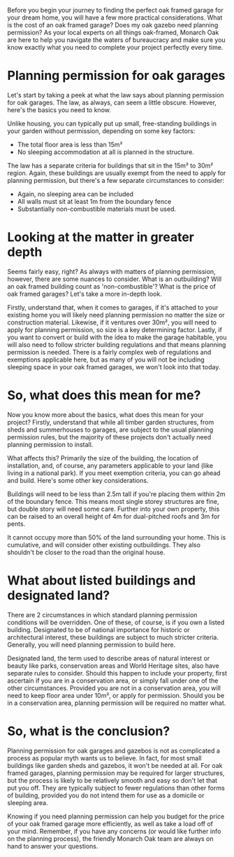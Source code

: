 Before you begin your journey to finding the perfect oak framed garage for your dream home, you will have a few more practical considerations. What is the cost of an oak framed garage? Does my oak gazebo need planning permission? As your local experts on all things oak-framed, Monarch Oak are here to help you navigate the waters of bureaucracy and make sure you know exactly what you need to complete your project perfectly every time.

# Planning permission for oak garages

Let's start by taking a peek at what the law says about planning permission for oak garages. The law, as always, can seem a little obscure. However, here's the basics you need to know.

Unlike housing, you can typically put up small, free-standing buildings in your garden without permission, depending on some key factors:

- The total floor area is less than 15m²
- No sleeping accommodation at all is planned in the structure. 

The law has a separate criteria for buildings that sit in the 15m² to 30m² region. Again, these buildings are usually exempt from the need to apply for planning permission, but there's a few separate circumstances to consider:

- Again, no sleeping area can be included
- All walls must sit at least 1m from the boundary fence
- Substantially non-combustible materials must be used. 

# Looking at the matter in greater depth

Seems fairly easy, right? As always with matters of planning permission, however, there are some nuances to consider. What is an outbuilding? Will an oak framed building count as 'non-combustible'? What is the price of oak framed garages? Let's take a more in-depth look. 

Firstly, understand that, when it comes to garages, if it's attached to your existing home you will likely need planning permission no matter the size or construction material. Likewise, if it ventures over 30m², you will need to apply for planning permission, so size is a key determining factor. Lastly, if you want to convert or build with the idea to make the garage habitable, you will also need to follow stricter building regulations and that means planning permission is needed. There is a fairly complex web of regulations and exemptions applicable here, but as many of you will not be including sleeping space in your oak framed garages, we won't look into that today.

# So, what does this mean for me?

Now you know more about the basics, what does this mean for your project? Firstly, understand that while all timber garden structures, from sheds and summerhouses to garages, are subject to the usual planning permission rules, but the majority of these projects don't actually need planning permission to install.

What affects this? Primarily the size of the building, the location of installation, and, of course, any parameters applicable to your land (like living in a national park). If you meet exemption criteria, you can go ahead and build. Here's some other key considerations.

Buildings will need to be less than 2.5m tall if you're placing them within 2m of the boundary fence. This means most single storey structures are fine, but double story will need some care. Further into your own property, this can be raised to an overall height of 4m for dual-pitched roofs and 3m for pents.

It cannot occupy more than 50% of the land surrounding your home. This is cumulative, and will consider other existing outbuildings. They also shouldn't be closer to the road than the original house.

# What about listed buildings and designated land?

There are 2 circumstances in which standard planning permission conditions will be overridden. One of these, of course, is if you own a listed building. Designated to be of national importance for historic or architectural interest, these buildings are subject to much stricter criteria. Generally, you will need planning permission to build here.

Designated land, the term used to describe areas of natural interest or beauty like parks, conservation areas and World Heritage sites, also have separate rules to consider. Should this happen to include your property, first ascertain if you are in a conservation area, or simply fall under one of the other circumstances. Provided you are not in a conservation area, you will need to keep floor area under 10m², or apply for permission. Should you be in a conservation area, planning permission will be required no matter what.

# So, what is the conclusion?

Planning permission for oak garages and gazebos is not as complicated a process as popular myth wants us to believe. In fact, for most small buildings like garden sheds and gazebos, it won't be needed at all. For oak framed garages, planning permission may be required for larger structures, but the process is likely to be relatively smooth and easy so don't let that put you off. They are typically subject to fewer regulations than other forms of building, provided you do not intend them for use as a domicile or sleeping area. 

Knowing if you need planning permission can help you budget for the price of your oak framed garage more efficiently, as well as take a load off of your mind. Remember, if you have any concerns (or would like further info on the planning process), the friendly Monarch Oak team are always on hand to answer your questions.

